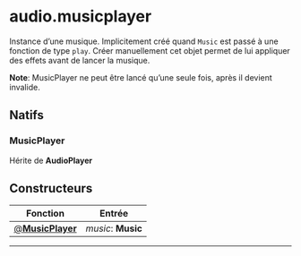 # audio.musicplayer

Instance d’une musique.
Implicitement créé quand `Music` est passé à une fonction de type `play`.
Créer manuellement cet objet permet de lui appliquer des effets avant de lancer la musique.

**Note**: MusicPlayer ne peut être lancé qu’une seule fois, après il devient invalide.
## Natifs
### MusicPlayer
Hérite de **AudioPlayer**
## Constructeurs
|Fonction|Entrée|
|-|-|
|[@**MusicPlayer**](#ctor_0)| *music*: **Music**|


***
